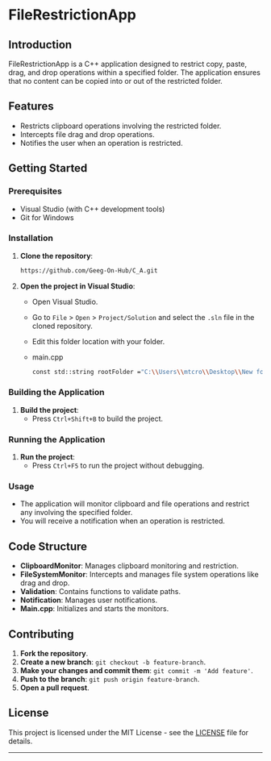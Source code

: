 # FileRestrictionApp

## Introduction
FileRestrictionApp is a C++ application designed to restrict copy, paste, drag, and drop operations within a specified folder. The application ensures that no content can be copied into or out of the restricted folder.

## Features
- Restricts clipboard operations involving the restricted folder.
- Intercepts file drag and drop operations.
- Notifies the user when an operation is restricted.

## Getting Started

### Prerequisites
- Visual Studio (with C++ development tools)
- Git for Windows

### Installation

1. **Clone the repository**:
    ```bash
   https://github.com/Geeg-On-Hub/C_A.git
    ```
2. **Open the project in Visual Studio**:
    - Open Visual Studio.
    - Go to `File` > `Open` > `Project/Solution` and select the `.sln` file in the cloned repository.
    - Edit this folder location with your folder.
     - main.cpp

       ```bash
       const std::string rootFolder ="C:\\Users\\mtcro\\Desktop\\New folder"
        ```

### Building the Application

1. **Build the project**:
    - Press `Ctrl+Shift+B` to build the project.

### Running the Application

1. **Run the project**:
    - Press `Ctrl+F5` to run the project without debugging.

### Usage

- The application will monitor clipboard and file operations and restrict any involving the specified folder.
- You will receive a notification when an operation is restricted.

## Code Structure

- **ClipboardMonitor**: Manages clipboard monitoring and restriction.
- **FileSystemMonitor**: Intercepts and manages file system operations like drag and drop.
- **Validation**: Contains functions to validate paths.
- **Notification**: Manages user notifications.
- **Main.cpp**: Initializes and starts the monitors.

## Contributing

1. **Fork the repository**.
2. **Create a new branch**: `git checkout -b feature-branch`.
3. **Make your changes and commit them**: `git commit -m 'Add feature'`.
4. **Push to the branch**: `git push origin feature-branch`.
5. **Open a pull request**.

## License
This project is licensed under the MIT License - see the [LICENSE](LICENSE) file for details.

---

